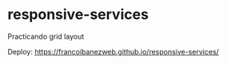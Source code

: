 # responsive-services
Practicando grid layout

Deploy: https://francoibanezweb.github.io/responsive-services/
